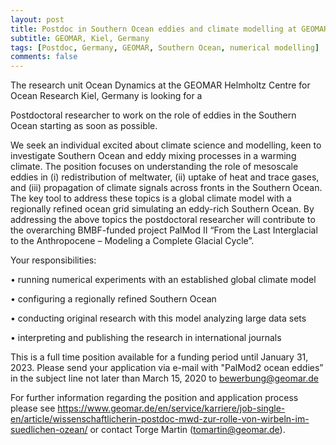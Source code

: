 ```yaml
---
layout: post
title: Postdoc in Southern Ocean eddies and climate modelling at GEOMAR
subtitle: GEOMAR, Kiel, Germany
tags: [Postdoc, Germany, GEOMAR, Southern Ocean, numerical modelling]
comments: false
---
```


The research unit Ocean Dynamics at the GEOMAR Helmholtz Centre for Ocean Research Kiel, Germany is looking for a 

Postdoctoral researcher 
to work on the role of eddies in the Southern Ocean 
starting as soon as possible.

We seek an individual excited about climate science and modelling, keen to investigate Southern Ocean and eddy mixing processes in a warming climate. The position focuses on understanding the role of mesoscale eddies in (i) redistribution of meltwater, (ii) uptake of heat and trace gases, and (iii) propagation of climate signals across fronts in the Southern Ocean. The key tool to address these topics is a global climate model with a regionally refined ocean grid simulating an eddy-rich Southern Ocean. By addressing the above topics the postdoctoral researcher will contribute to the overarching BMBF-funded project PalMod II “From the Last Interglacial to the Anthropocene – Modeling a Complete Glacial Cycle”.

Your responsibilities:

• running numerical experiments with an established global climate model 

• configuring a regionally refined Southern Ocean

• conducting original research with this model analyzing large data sets

• interpreting and publishing the research in international journals


This is a full time position available for a funding period until January 31, 2023.
Please send your application via e-mail with "PalMod2 ocean eddies” in the subject line not later than March 15, 2020 to bewerbung@geomar.de

For further information regarding the position and application process please see
<https://www.geomar.de/en/service/karriere/job-single-en/article/wissenschaftlicherin-postdoc-mwd-zur-rolle-von-wirbeln-im-suedlichen-ozean/>
or contact Torge Martin (tomartin@geomar.de).
